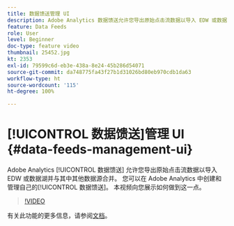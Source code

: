 ```yaml
---
title: 数据馈送管理 UI
description: Adobe Analytics 数据馈送允许您导出原始点击流数据以导入 EDW 或数据湖并与其中其他数据源合并。 您可以在 Adobe Analytics 中创建和管理自己的数据馈送。 本视频向您展示如何做到这一点。
feature: Data Feeds
role: User
level: Beginner
doc-type: feature video
thumbnail: 25452.jpg
kt: 2353
exl-id: 79599c6d-eb3e-438a-8e24-45b286d54071
source-git-commit: da748775fa43f27b1d31026bd80eb970cdb1da63
workflow-type: ht
source-wordcount: '115'
ht-degree: 100%

---
```


# [!UICONTROL 数据馈送]管理 UI {#data-feeds-management-ui}

Adobe Analytics [!UICONTROL 数据馈送] 允许您导出原始点击流数据以导入 EDW 或数据湖并与其中其他数据源合并。 您可以在 Adobe Analytics 中创建和管理自己的[!UICONTROL 数据馈送]。 本视频向您展示如何做到这一点。

>[!VIDEO](https://video.tv.adobe.com/v/25452/?quality=12)

有关此功能的更多信息，请参阅[文档](https://experienceleague.adobe.com/docs/analytics/export/analytics-data-feed/df-manage-feeds.html?lang=zh-Hans#)。
